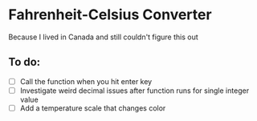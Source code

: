 # Fahrenheit-Celsius Converter
Because I lived in Canada and still couldn't figure this out

## To do:
- [ ] Call the function when you hit enter key
- [ ] Investigate weird decimal issues after function runs for single integer value
- [ ] Add a temperature scale that changes color
